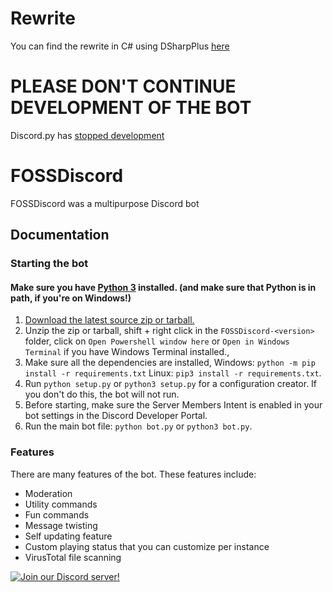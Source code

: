# Rewrite
You can find the rewrite in C# using DSharpPlus [here](https://github.com/Fossium-Team/FossiumBot)
# PLEASE DON'T CONTINUE DEVELOPMENT OF THE BOT
Discord.py has [stopped development](https://gist.github.com/Rapptz/4a2f62751b9600a31a0d3c78100287f1)
# FOSSDiscord

FOSSDiscord was a multipurpose Discord bot

## Documentation

### Starting the bot
#### Make sure you have [Python 3](https://www.python.org/downloads/) installed. (and make sure that Python is in path, if you're on Windows!)
1. [Download the latest source zip or tarball.](https://github.com/FOSS-Devs/fossdiscord/releases/latest)
2. Unzip the zip or tarball, shift + right click in the `FOSSDiscord-<version>` folder, click on `Open Powershell window here` or `Open in Windows Terminal` if you have Windows Terminal installed., 
3. Make sure all the dependencies are installed, Windows: `python -m pip install -r requirements.txt` Linux: `pip3 install -r requirements.txt`.
4. Run `python setup.py` or `python3 setup.py` for a configuration creator. If you don't do this, the bot will not run.
5. Before starting, make sure the Server Members Intent is enabled in your bot settings in the Discord Developer Portal.
6. Run the main bot file: `python bot.py` or `python3 bot.py`.

### Features

There are many features of the bot. These features include:

- Moderation
- Utility commands
- Fun commands
- Message twisting
- Self updating feature
- Custom playing status that you can customize per instance
- VirusTotal file scanning

[![Join our Discord server!](https://discord.com/api/guilds/848464241219338250/embed.png?style=banner1)](https://discord.gg/myzbqnVUFN)
